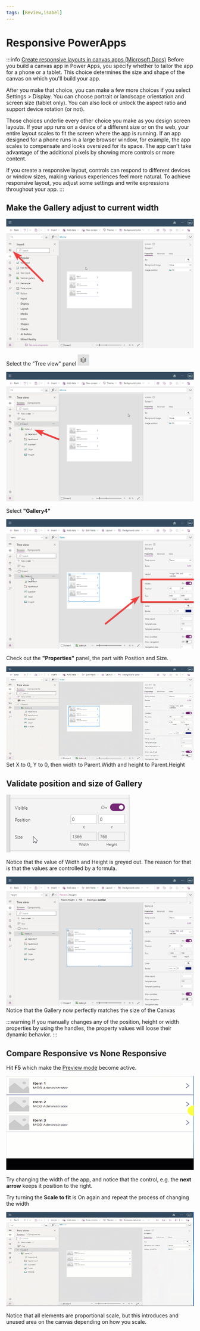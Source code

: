 ```yaml
---
tags: [Review,isabel]
---
```

# Responsive PowerApps

:::info [Create responsive layouts in canvas apps (Microsoft Docs)](https://learn.microsoft.com/en-us/power-apps/maker/canvas-apps/create-responsive-layout)
Before you build a canvas app in Power Apps, you specify whether to tailor the app for a phone or a tablet. This choice determines the size and shape of the canvas on which you'll build your app.

After you make that choice, you can make a few more choices if you select Settings > Display. You can choose portrait or landscape orientation and screen size (tablet only). You can also lock or unlock the aspect ratio and support device rotation (or not).

Those choices underlie every other choice you make as you design screen layouts. If your app runs on a device of a different size or on the web, your entire layout scales to fit the screen where the app is running. If an app designed for a phone runs in a large browser window, for example, the app scales to compensate and looks oversized for its space. The app can't take advantage of the additional pixels by showing more controls or more content.

If you create a responsive layout, controls can respond to different devices or window sizes, making various experiences feel more natural. To achieve responsive layout, you adjust some settings and write expressions throughout your app.
:::

## Make the Gallery adjust to current width

![](2022-09-25-19-27-00.png)

Select the "Tree view" panel ![](2022-09-25-19-27-57.png)

![](2022-09-25-19-29-02.png)

Select **"Gallery4"**  

![](2022-09-25-19-30-07.png)

Check out the **"Properties"** panel, the part with Position and Size. 

![](Make%20PowerApp%20control%20full%20screen.gif)
Set X to 0, Y to 0, then width to Parent.Width and height to Parent.Height

## Validate position and size of Gallery
![](2022-09-25-19-50-50.png)

Notice that the value of Width and Height is greyed out. The reason for that is that the values are controlled by a formula.

![](2022-09-25-19-52-39.png)
Notice that the Gallery now perfectly matches the size of the Canvas



:::warning
If you manually changes any of the position, height or width properties by using the handles, the property values will loose their dynamic behavior. 
:::


## Compare Responsive vs None Responsive
Hit **F5** which make the [Preview mode](https://learn.microsoft.com/en-us/power-apps/maker/canvas-apps/keyboard-shortcuts#preview) become active.

![](Change%20width.gif)

Try changing the width of the app, and notice that the control, e.g. the **next arrow** keeps it position to the right.


Try turning the **Scale to fit** is On again and repeat the process of changing the width

![](scale%20not%20responsive.gif) 

Notice that all elements are proportional scale, but this introduces and unused area on the canvas depending on how you scale.
